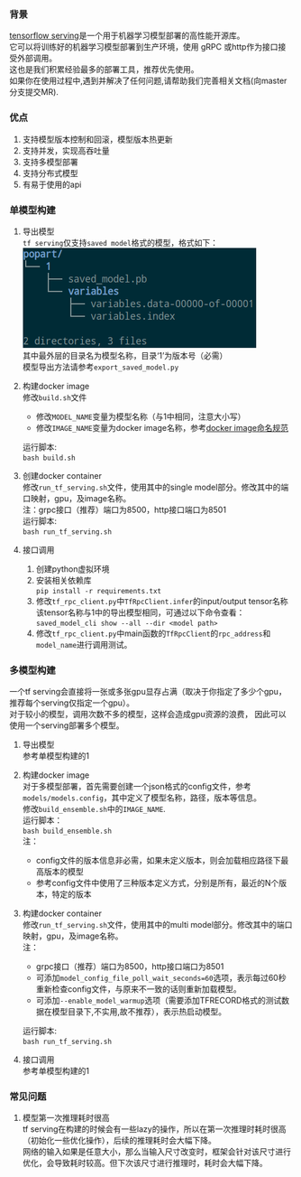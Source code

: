 ### 背景
[tensorflow serving](https://github.com/tensorflow/serving)是一个用于机器学习模型部署的高性能开源库。  
它可以将训练好的机器学习模型部署到生产环境，使用 gRPC 或http作为接口接受外部调用。  
这也是我们积累经验最多的部署工具，推荐优先使用。  
如果你在使用过程中,遇到并解决了任何问题,请帮助我们完善相关文档(向master分支提交MR).

### 优点
1. 支持模型版本控制和回滚，模型版本热更新
2. 支持并发，实现高吞吐量
3. 支持多模型部署
4. 支持分布式模型
5. 有易于使用的api

### 单模型构建
1. 导出模型  
`tf serving`仅支持`saved model`格式的模型，格式如下：  
![saved model format](../assets/saved_model_format.png)  
其中最外层的目录名为模型名称，目录‘1’为版本号（必需）  
模型导出方法请参考`export_saved_model.py`

2. 构建docker image  
    修改`build.sh`文件
    - 修改`MODEL_NAME`变量为模型名称（与1中相同，注意大小写）
    - 修改`IMAGE_NAME`变量为docker image名称，参考[docker image命名规范](http://wiki.bigo.sg:8090/pages/viewpage.action?pageId=179601831)  
    
    运行脚本:  
    `bash build.sh`

3. 创建docker container  
    修改`run_tf_serving.sh`文件，使用其中的single model部分。修改其中的端口映射，gpu，及image名称。  
    注：grpc接口（推荐）端口为8500，http接口端口为8501  
    运行脚本:  
    `bash run_tf_serving.sh`

4. 接口调用  
    1. 创建python虚拟环境
    2. 安装相关依赖库  
    `pip install -r requirements.txt`
    3. 修改`tf_rpc_client.py`中`TfRpcClient.infer`的input/output tensor名称  
       该tensor名称与1中的导出模型相同，可通过以下命令查看：  
       `saved_model_cli show --all --dir <model path>`
    4. 修改`tf_rpc_client.py`中main函数的`TfRpcClient`的`rpc_address`和`model_name`进行调用测试。

### 多模型构建
一个tf serving会直接将一张或多张gpu显存占满（取决于你指定了多少个gpu，推荐每个serving仅指定一个gpu）。  
对于较小的模型，调用次数不多的模型，这样会造成gpu资源的浪费， 因此可以使用一个serving部署多个模型。
1. 导出模型  
    参考单模型构建的1  

2. 构建docker image  
    对于多模型部署，首先需要创建一个json格式的config文件，参考`models/models.config`，其中定义了模型名称，路径，版本等信息。  
    修改`build_ensemble.sh`中的`IMAGE_NAME`.   
    运行脚本：  
    `bash build_ensemble.sh`  
    注：
     - config文件的版本信息非必需，如果未定义版本，则会加载相应路径下最高版本的模型
     - 参考config文件中使用了三种版本定义方式，分别是所有，最近的N个版本，特定的版本

3. 构建docker container  
    修改`run_tf_serving.sh`文件，使用其中的multi model部分。修改其中的端口映射，gpu，及image名称。  
    注：
     - grpc接口（推荐）端口为8500，http接口端口为8501
     - 可添加`model_config_file_poll_wait_seconds=60`选项，表示每过60秒重新检查config文件，与原来不一致的话则重新加载模型。
     - 可添加`--enable_model_warmup`选项（需要添加TFRECORD格式的测试数据在模型目录下,不实用,故不推荐），表示热启动模型。

    运行脚本:  
    `bash run_tf_serving.sh`

4. 接口调用  
    参考单模型构建的1
### 常见问题
1. 模型第一次推理耗时很高  
    tf serving在构建的时候会有一些lazy的操作，所以在第一次推理时耗时很高（初始化一些优化操作），后续的推理耗时会大幅下降。  
    网络的输入如果是任意大小，那么当输入尺寸改变时，框架会针对该尺寸进行优化，会导致耗时较高。但下次该尺寸进行推理时，耗时会大幅下降。
